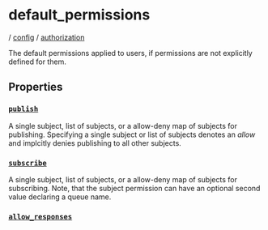 # default_permissions

/ [config](reference/server-config/index.md) / [authorization](reference/server-config/config/authorization/index.md) 

The default permissions applied to users, if permissions are
not explicitly defined for them.

## Properties

### [`publish`](reference/server-config/authorization/default_permissions/publish/index.md)

A single subject, list of subjects, or a allow-deny map of
subjects for publishing. Specifying a single subject or list
of subjects denotes an *allow* and implcitly denies publishing
to all other subjects.

### [`subscribe`](reference/server-config/authorization/default_permissions/subscribe/index.md)

A single subject, list of subjects, or a allow-deny map of
subjects for subscribing. Note, that the subject permission can
have an optional second value declaring a queue name.

### [`allow_responses`](reference/server-config/authorization/default_permissions/allow_responses/index.md)




